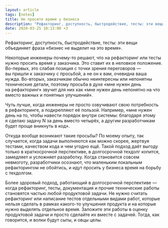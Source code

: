 ```yaml
---
layout: article
tags: [notes]
title: Не просите время у бизнеса
description: "Рефакторинг, доступность, быстродействие, тесты: эти вещи объединяет фраза «бизнес не выделит на это время»."
date: 2020-03-25 10:13:00 +3
---
```

<p class="subtitle">Рефакторинг, доступность, быстродействие, тесты: эти вещи объединяет фраза «бизнес не выделит на это время».</p>

Некоторые инженеры почему-то решают, что на рефакторинг или тесты нужно просить время у заказчика. Это ставит их в неловкое положение. Во-первых, это слабая позиция с точки зрения переговоров — вы пришли к заказчику с просьбой, а не он к вам, очевидна ваша нужда. Во-вторых, заказчикам обычно неинтересны или непонятны технические детали, поэтому просьба в духе «мне нужен день на рефакторинг» звучит для них как «мне нужен день непонятно на что вместо важных и понятных улучшений».

Чуть лучше, когда инженеры не просто озвучивают свою потребность в рефакторинге, а подкрепляют её пользой. Например, «мне нужен день на то, чтобы навести порядок внутри системы: благодаря этому я сделаю задачу N за день вместо четырёх, а другим разработчикам будет проще вникнуть в код».

Откуда вообще возникают такие просьбы? По моему опыту, так случается, когда задачи выполняются как можно скорее, жертвуя тестами, качеством кода и чем угодно ещё. Такой подход даёт выгоду только в краткосрочной перспективе, в долгосрочной техдолг копится, замедляет и усложняет разработку. Когда становится совсем невмоготу, разработчики осознают, что маленьким локальным рефакторингом не обойтись, и идут просить у бизнеса время на борьбу с техдолгом.

Более здоровый подход, работающий в долгосрочной перспективе — когда рефакторинг, тесты, документация и прочие технические работы становятся частью любой продуктовой задачи. Не нужно считать рефакторинг или написание тестов отдельными видами работ, которые нельзя сделать в рамках какого-то улучшения продукта и на которые нужно выделять отдельное время. Заложите эти работы в оценку продуктовой задачи и просто сделайте их вместе с задачей. Тогда, как говорится, и волки будут сыты, и овцы целы.
